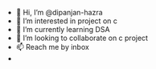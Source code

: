 - 👋 Hi, I’m @dipanjan-hazra
- 👀 I’m interested in project on c
- 🌱 I’m currently learning DSA
- 💞️ I’m looking to collaborate on c project
- 📫 Reach me by inbox
- 

<!---
dipanjan-hazra/dipanjan-hazra is a ✨ special ✨ repository because its `README.md` (this file) appears on your GitHub profile.
You can click the Preview link to take a look at your changes.
--->
